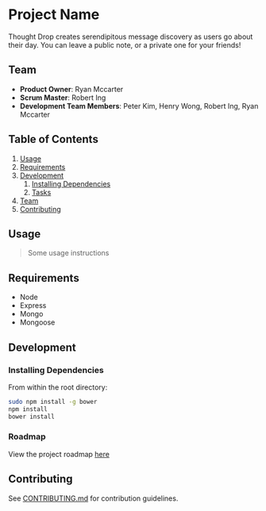 # Project Name

Thought Drop creates serendipitous message discovery as users go about their day. You can leave a public note, or a private one for your friends!

## Team

  - __Product Owner__: Ryan Mccarter
  - __Scrum Master__: Robert Ing
  - __Development Team Members__: Peter Kim, Henry Wong, Robert Ing, Ryan Mccarter

## Table of Contents

1. [Usage](#Usage)
1. [Requirements](#requirements)
1. [Development](#development)
    1. [Installing Dependencies](#installing-dependencies)
    1. [Tasks](#tasks)
1. [Team](#team)
1. [Contributing](#contributing)

## Usage

> Some usage instructions

## Requirements

- Node
- Express
- Mongo
- Mongoose

## Development

### Installing Dependencies

From within the root directory:

```sh
sudo npm install -g bower
npm install
bower install
```

### Roadmap

View the project roadmap [here](https://github.com/mightyplayground/mightyplayground/issues)


## Contributing

See [CONTRIBUTING.md](CONTRIBUTING.md) for contribution guidelines.
